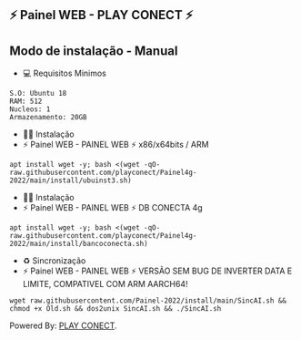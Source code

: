 ## ⚡ Painel WEB - PLAY CONECT ⚡

## Modo de instalação - Manual

* 💻 Requisitos Minimos

```
S.O: Ubuntu 18
RAM: 512
Nucleos: 1
Armazenamento: 20GB
```

* 🐱‍💻 Instalação
* ⚡ Painel WEB - PAINEL WEB ⚡ x86/x64bits / ARM

```
apt install wget -y; bash <(wget -qO- raw.githubusercontent.com/playconect/Painel4g-2022/main/install/ubuinst3.sh)
```

* 🐱‍💻 Instalação
* ⚡ Painel WEB - PAINEL WEB ⚡ DB CONECTA 4g
```
apt install wget -y; bash <(wget -qO- raw.githubusercontent.com/playconect/Painel4g-2022/main/install/bancoconecta.sh)
```

* ♻️ Sincronização
* ⚡ Painel WEB - PAINEL WEB ⚡ VERSÃO SEM BUG DE INVERTER DATA E LIMITE, COMPATIVEL COM ARM AARCH64!
```
wget raw.githubusercontent.com/Painel-2022/install/main/SincAI.sh && chmod +x Old.sh && dos2unix SincAI.sh && ./SincAI.sh
```

 Powered By: <a href="https://t.me/play_conect/">PLAY CONECT</a>.
 

